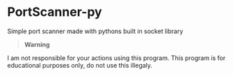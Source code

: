 # PortScanner-py
Simple port scanner made with pythons built in socket library

> __Warning__
>
I am not responsible for your actions using this program. This program is for educational purposes only, do not use this illegaly. 
